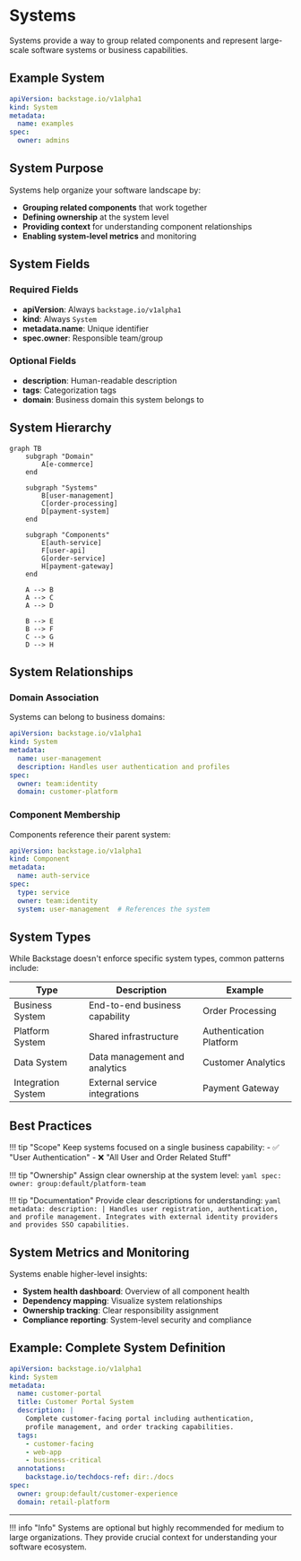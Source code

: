 # Systems

Systems provide a way to group related components and represent large-scale software systems or business capabilities.

## Example System

```yaml
apiVersion: backstage.io/v1alpha1
kind: System
metadata:
  name: examples
spec:
  owner: admins
```

## System Purpose

Systems help organize your software landscape by:

- **Grouping related components** that work together
- **Defining ownership** at the system level
- **Providing context** for understanding component relationships
- **Enabling system-level metrics** and monitoring

## System Fields

### Required Fields

- **apiVersion**: Always `backstage.io/v1alpha1`
- **kind**: Always `System`
- **metadata.name**: Unique identifier
- **spec.owner**: Responsible team/group

### Optional Fields

- **description**: Human-readable description
- **tags**: Categorization tags
- **domain**: Business domain this system belongs to

## System Hierarchy

```mermaid
graph TB
    subgraph "Domain"
        A[e-commerce]
    end
    
    subgraph "Systems"
        B[user-management]
        C[order-processing]
        D[payment-system]
    end
    
    subgraph "Components"
        E[auth-service]
        F[user-api]
        G[order-service]
        H[payment-gateway]
    end
    
    A --> B
    A --> C
    A --> D
    
    B --> E
    B --> F
    C --> G
    D --> H
```

## System Relationships

### Domain Association

Systems can belong to business domains:

```yaml
apiVersion: backstage.io/v1alpha1
kind: System
metadata:
  name: user-management
  description: Handles user authentication and profiles
spec:
  owner: team:identity
  domain: customer-platform
```

### Component Membership

Components reference their parent system:

```yaml
apiVersion: backstage.io/v1alpha1
kind: Component
metadata:
  name: auth-service
spec:
  type: service
  owner: team:identity
  system: user-management  # References the system
```

## System Types

While Backstage doesn't enforce specific system types, common patterns include:

| Type | Description | Example |
|------|-------------|---------|
| Business System | End-to-end business capability | Order Processing |
| Platform System | Shared infrastructure | Authentication Platform |
| Data System | Data management and analytics | Customer Analytics |
| Integration System | External service integrations | Payment Gateway |

## Best Practices

!!! tip "Scope"
    Keep systems focused on a single business capability:
    - ✅ "User Authentication"
    - ❌ "All User and Order Related Stuff"

!!! tip "Ownership"
    Assign clear ownership at the system level:
    ```yaml
    spec:
      owner: group:default/platform-team
    ```

!!! tip "Documentation"
    Provide clear descriptions for understanding:
    ```yaml
    metadata:
      description: |
        Handles user registration, authentication, and profile management.
        Integrates with external identity providers and provides SSO capabilities.
    ```

## System Metrics and Monitoring

Systems enable higher-level insights:

- **System health dashboard**: Overview of all component health
- **Dependency mapping**: Visualize system relationships
- **Ownership tracking**: Clear responsibility assignment
- **Compliance reporting**: System-level security and compliance

## Example: Complete System Definition

```yaml
apiVersion: backstage.io/v1alpha1
kind: System
metadata:
  name: customer-portal
  title: Customer Portal System
  description: |
    Complete customer-facing portal including authentication, 
    profile management, and order tracking capabilities.
  tags:
    - customer-facing
    - web-app
    - business-critical
  annotations:
    backstage.io/techdocs-ref: dir:./docs
spec:
  owner: group:default/customer-experience
  domain: retail-platform
```

---

!!! info "Info"
    Systems are optional but highly recommended for medium to large organizations. They provide crucial context for understanding your software ecosystem.
